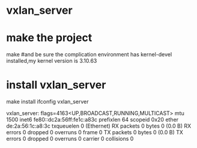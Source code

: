 # vxlan_server
# make the project 

make #and be sure the complication environment has kernel-devel installed,my kernel version is 3.10.63
# install vxlan_server
make install
ifconfig vxlan_server

vxlan_server: flags=4163<UP,BROADCAST,RUNNING,MULTICAST>  mtu 1500
        inet6 fe80::dc2a:56ff:fe1c:a83c  prefixlen 64  scopeid 0x20<link>
        ether de:2a:56:1c:a8:3c  txqueuelen 0  (Ethernet)
        RX packets 0  bytes 0 (0.0 B)
        RX errors 0  dropped 0  overruns 0  frame 0
        TX packets 0  bytes 0 (0.0 B)
        TX errors 0  dropped 0 overruns 0  carrier 0  collisions 0
        
        

